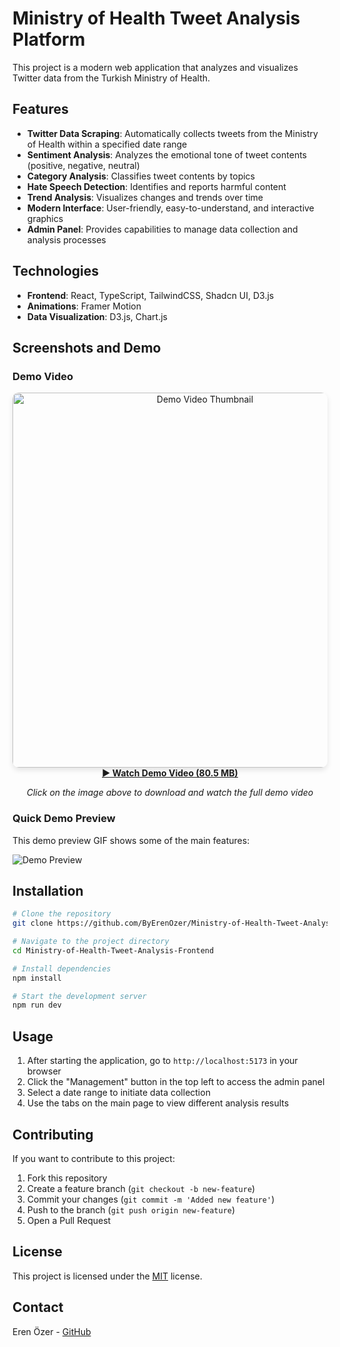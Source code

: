 # Ministry of Health Tweet Analysis Platform

This project is a modern web application that analyzes and visualizes Twitter data from the Turkish Ministry of Health.

## Features

- **Twitter Data Scraping**: Automatically collects tweets from the Ministry of Health within a specified date range
- **Sentiment Analysis**: Analyzes the emotional tone of tweet contents (positive, negative, neutral)
- **Category Analysis**: Classifies tweet contents by topics
- **Hate Speech Detection**: Identifies and reports harmful content
- **Trend Analysis**: Visualizes changes and trends over time
- **Modern Interface**: User-friendly, easy-to-understand, and interactive graphics
- **Admin Panel**: Provides capabilities to manage data collection and analysis processes

## Technologies

- **Frontend**: React, TypeScript, TailwindCSS, Shadcn UI, D3.js
- **Animations**: Framer Motion
- **Data Visualization**: D3.js, Chart.js

## Screenshots and Demo

### Demo Video

<div align="center">
  <a href="https://github.com/ByErenOzer/Ministry-of-Health-Tweet-Analysis-Frontend/raw/main/docs/demo-video.mp4](https://github.com/ByErenOzer/Ministry-of-Health-Tweet-Analysis-Frontend/releases/download/untagged-ff3f0fb7fd77209967bc/demo.mp4)" target="_blank">
    <img width="600" alt="Demo Video Thumbnail" src="https://i.imgur.com/6BXTEon.png" style="max-width: 100%; border-radius: 10px; box-shadow: 0 4px 8px rgba(0,0,0,0.1);">
    <br/>
    <strong>▶️ Watch Demo Video (80.5 MB)</strong>
  </a>
  <p><i>Click on the image above to download and watch the full demo video</i></p>
</div>

### Quick Demo Preview
This demo preview GIF shows some of the main features:

![Demo Preview](https://i.imgur.com/6BXTEon.png)

## Installation

```bash
# Clone the repository
git clone https://github.com/ByErenOzer/Ministry-of-Health-Tweet-Analysis-Frontend.git

# Navigate to the project directory
cd Ministry-of-Health-Tweet-Analysis-Frontend

# Install dependencies
npm install

# Start the development server
npm run dev
```

## Usage

1. After starting the application, go to `http://localhost:5173` in your browser
2. Click the "Management" button in the top left to access the admin panel
3. Select a date range to initiate data collection
4. Use the tabs on the main page to view different analysis results

## Contributing

If you want to contribute to this project:

1. Fork this repository
2. Create a feature branch (`git checkout -b new-feature`)
3. Commit your changes (`git commit -m 'Added new feature'`)
4. Push to the branch (`git push origin new-feature`)
5. Open a Pull Request

## License

This project is licensed under the [MIT](LICENSE) license.

## Contact

Eren Özer - [GitHub](https://github.com/ByErenOzer)
